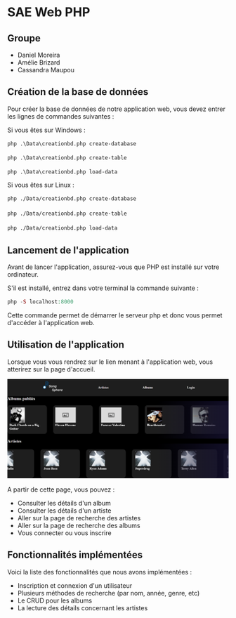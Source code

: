 # SAE Web PHP

## Groupe

- Daniel Moreira
- Amélie Brizard
- Cassandra Maupou

## Création de la base de données
Pour créer la base de données de notre application web, vous devez entrer les lignes de commandes suivantes :

Si vous êtes sur Windows :
```shell
php .\Data\creationbd.php create-database

php .\Data\creationbd.php create-table

php .\Data\creationbd.php load-data
```

Si vous êtes sur Linux :
```bash
php ./Data/creationbd.php create-database

php ./Data/creationbd.php create-table

php ./Data/creationbd.php load-data
```

## Lancement de l'application

Avant de lancer l'application, assurez-vous que PHP est installé sur votre ordinateur.

S'il est installé, entrez dans votre terminal la commande suivante : 
```php
php -S localhost:8000
```
Cette commande permet de démarrer le serveur php et donc vous permet d'accéder à l'application web.

## Utilisation de l'application

Lorsque vous vous rendrez sur le lien menant à l'application web, vous atterirez sur la page d'accueil.

![Page d'accueil](./static/images/README/page_accueil.png)

A partir de cette page, vous pouvez :
- Consulter les détails d'un album
- Consulter les détails d'un artiste
- Aller sur la page de recherche des artistes
- Aller sur la page de recherche des albums
- Vous connecter ou vous inscrire

## Fonctionnalités implémentées

Voici la liste des fonctionnalités que nous avons implémentées :
- Inscription et connexion d'un utilisateur
- Plusieurs méthodes de recherche (par nom, année, genre, etc)
- Le CRUD pour les albums
- La lecture des détails concernant les artistes
